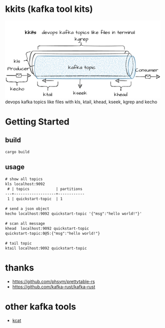 # kkits (kafka tool kits)

![kkits](./images/kkits.png)
devops kafka topics like files with kls, ktail, khead, kseek, kgrep and kecho

# Getting Started

## build

```
cargo build
```

## usage

```
# show all topics
kls localhost:9092
 # | topics            | partitions 
---+-------------------+------------
 1 | quickstart-topic  | 1 

# send a json object
kecho localhost:9092 quickstart-topic '{"msg":"hello world!"}'

# scan all message
khead  localhost:9092 quickstart-topic
quickstart-topic:0@5:{"msg":"hello world!"}

# tail topic
ktail localhost:9092 quickstart-topic
```

# thanks

* https://github.com/phsym/prettytable-rs
* https://github.com/kafka-rust/kafka-rust

# other kafka tools

* [kcat](https://github.com/edenhill/kcat) 
